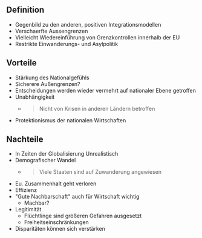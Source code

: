 

Definition
---
- Gegenbild zu den anderen, positiven Integrationsmodellen
- Verschaerfte Aussengrenzen
- Vielleicht Wiedereinführung von Grenzkontrollen innerhalb der EU
- Restrikte Einwanderungs- und Asylpolitik


Vorteile
---
- Stärkung des Nationalgefühls
- Sicherere Außengrenzen?
- Entscheidungen werden wieder vermehrt auf nationaler Ebene getroffen
- Unabhängigkeit
	- > Nicht von Krisen in anderen Ländern betroffen
- Protektionismus der nationalen Wirtschaften


Nachteile
---
- In Zeiten der Globalisierung Unrealistisch
- Demografischer Wandel
	- > Viele Staaten sind auf Zuwanderung angewiesen
- Eu. Zusammenhalt geht verloren
- Effizienz
- "Gute Nachbarschaft" auch für Wirtschaft wichtig
	- Machbar?
- Legitimität
	- Flüchtlinge sind größeren Gefahren ausgesetzt
	- Freiheitseinschränkungen
- Disparitäten können sich verstärken